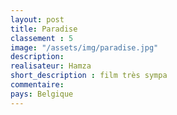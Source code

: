 ```yaml
---
layout: post
title: Paradise
classement : 5
image: "/assets/img/paradise.jpg"
description:
realisateur: Hamza
short_description : film très sympa
commentaire:
pays: Belgique
---
```

